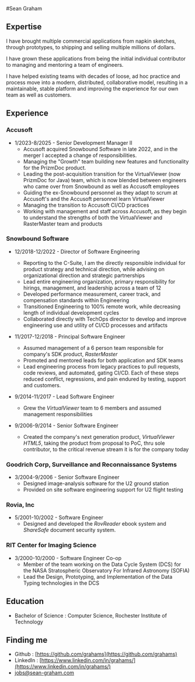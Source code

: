 #Sean Graham

## Expertise
I have brought multiple commercial applications from napkin sketches, through prototypes, to shipping and selling multiple millions of dollars.

I have grown these applications from being the initial individual contributor to managing and mentoring a team of engineers.

I have helped existing teams with decades of loose, ad hoc practice and process move into a modern, distributed, collaborative model, resulting in a maintainable, stable platform and improving the experience for our own team as well as customers.

## Experience
### Accusoft
* 1/2023-8/2025 - Senior Development Manager II
    - Accusoft acquired Snowbound Software in late 2022, and in the merger I accepted a change of responsibilities.
    - Managing the "Growth" team building new features and functionality for the PrizmDoc product.
    - Leading the post-acquisition transition for the VirtualViewer (now PrizmDoc for Java) team, which is now blended between engineers who came over from Snowbound as well as Accusoft employees
    - Guiding the ex-Snowbound personnel as they adapt to scrum at Accusoft's and the Accusoft personnel learn VirtualViewer
    - Managing the transition to Accusoft CI/CD practices
    - Working with management and staff across Accusoft, as they begin to understand the strengths of both the VirtualViewer and RasterMaster team and products

### Snowbound Software
* 12/2018-12/2022 - Director of Software Engineering
    - Reporting to the C-Suite, I am the directly responsible individual for product strategy and technical direction, while advising on organizational direction and strategic partnerships
    - Lead entire engineering organization, primary responsibility for hirings, management, and leadership across a team of 12
    - Developed performance measurement, career track, and compensation standards within Engineering
    - Transitioned Engineering to 100% remote work, while decreasing length of individual development cycles
    - Collaborated directly with TechOps director to develop and improve engineering use and utility of CI/CD processes and artifacts
 
* 11/2017-12/2018 - Principal Software Engineer
    - Assumed management of a 6 person team responsible for company's SDK product, *RasterMaster*
    - Promoted and mentored leads for both application and SDK teams
    - Lead engineering process from legacy practices to pull requests, code reviews, and automated, gating CI/CD.  Each of these steps reduced conflict, regressions, and pain endured by testing, support and customers.

* 9/2014-11/2017 - Lead Software Engineer
    - Grew the *VirtualViewer* team to 6 members and assumed management responsibilities

* 9/2006-9/2014 - Senior Software Engineer
    - Created the company's next generation product, *VirtualViewer HTML5*, taking the product from proposal to PoC, thru sole contributor, to the critical revenue stream it is for the company today

### Goodrich Corp, Surveillance and Reconnaissance Systems
* 3/2004-9/2006 - Senior Software Engineer
    - Designed image-analysis software for the U2 ground station
    - Provided on site software engineering support for U2 flight testing

### Rovia, Inc
* 5/2001-10/2002 - Software Engineer
    - Designed and developed the *RovReader* ebook system and *ShareSafe* document security system.

### RIT Center for Imaging Science
* 3/2000-10/2000 - Software Engineer Co-op
    - Member of the team working on the Data Cycle System (DCS) for the
        NASA Stratospheric Observatory For Infrared Astronomy (SOFIA)
    - Lead the Design, Prototyping, and Implementation of the Data Typing
        technologies in the DCS 

## Education
- Bachelor of Science : Computer Science, Rochester Institute of Technology

## Finding me
- Github : [https://github.com/grahams](https://github.com/grahams)
- LinkedIn : [https://www.linkedin.com/in/grahams/](https://www.linkedin.com/in/grahams/)
- [jobs@sean-graham.com](mailto:jobs@sean-graham.com)
